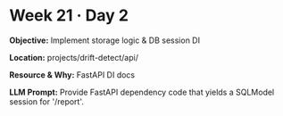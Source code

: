 # Week 21 · Day 2

**Objective:** Implement storage logic & DB session DI

**Location:** projects/drift-detect/api/

**Resource & Why:** FastAPI DI docs

**LLM Prompt:** Provide FastAPI dependency code that yields a SQLModel session for '/report'.
